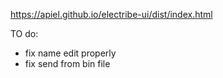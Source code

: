 
https://apiel.github.io/electribe-ui/dist/index.html

TO do:
- fix name edit properly
- fix send from bin file
